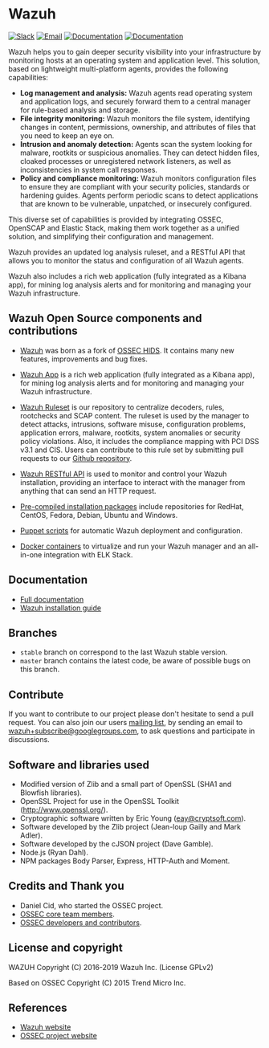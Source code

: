 # Wazuh

[![Slack](https://img.shields.io/badge/slack-join-blue.svg)](https://wazuh.com/community/join-us-on-slack/)
[![Email](https://img.shields.io/badge/email-join-blue.svg)](https://groups.google.com/forum/#!forum/wazuh)
[![Documentation](https://img.shields.io/badge/docs-view-green.svg)](https://documentation.wazuh.com)
[![Documentation](https://img.shields.io/badge/web-view-green.svg)](https://wazuh.com)

Wazuh helps you to gain deeper security visibility into your infrastructure by monitoring hosts at an operating system and application level. This solution, based on lightweight multi-platform agents, provides the following capabilities:

- **Log management and analysis:** Wazuh agents read operating system and application logs, and securely forward them to a central manager for rule-based analysis and storage.
- **File integrity monitoring:** Wazuh monitors the file system, identifying changes in content, permissions, ownership, and attributes of files that you need to keep an eye on.
- **Intrusion and anomaly detection:** Agents scan the system looking for malware, rootkits or suspicious anomalies. They can detect hidden files, cloaked processes or unregistered network listeners, as well as inconsistencies in system call responses.
- **Policy and compliance monitoring:** Wazuh monitors configuration files to ensure they are compliant with your security policies, standards or hardening guides. Agents perform periodic scans to detect applications that are known to be vulnerable, unpatched, or insecurely configured.

This diverse set of capabilities is provided by integrating OSSEC, OpenSCAP and Elastic Stack, making them work together as a unified solution, and simplifying their configuration and management.

Wazuh provides an updated log analysis ruleset, and a RESTful API that allows you to monitor the status and configuration of all Wazuh agents.

Wazuh also includes a rich web application (fully integrated as a Kibana app), for mining log analysis alerts and for monitoring and managing your Wazuh infrastructure.

## Wazuh Open Source components and contributions

* [Wazuh](https://documentation.wazuh.com/current/index.html) was born as a fork of [OSSEC HIDS](https://github.com/ossec/ossec-hids). It contains many new features, improvements and bug fixes.

* [Wazuh App](https://documentation.wazuh.com/current/index.html#example-screenshots) is a rich web application (fully integrated as a Kibana app), for mining log analysis alerts and for monitoring and managing your Wazuh infrastructure.

* [Wazuh Ruleset](https://documentation.wazuh.com/current/user-manual/ruleset/index.html) is our repository to centralize decoders, rules, rootchecks and SCAP content. The ruleset is used by the manager to detect attacks, intrusions, software misuse, configuration problems, application errors, malware, rootkits, system anomalies or security policy violations. Also, it includes the compliance mapping with PCI DSS v3.1 and CIS. Users can contribute to this rule set by submitting pull requests to our [Github repository](https://github.com/wazuh/wazuh-ruleset).

* [Wazuh RESTful API](https://documentation.wazuh.com/current/user-manual/api/index.html) is used to monitor and control your Wazuh installation, providing an interface to interact with the manager from anything that can send an HTTP request.

* [Pre-compiled installation packages](https://documentation.wazuh.com/current/installation-guide/packages-list/index.html) include repositories for RedHat, CentOS, Fedora, Debian, Ubuntu and Windows.

* [Puppet scripts](https://documentation.wazuh.com/current/deploying-with-puppet/index.html) for automatic Wazuh deployment and configuration.

* [Docker containers](https://documentation.wazuh.com/current/docker/index.html) to virtualize and run your Wazuh manager and an all-in-one integration with ELK Stack.

## Documentation

* [Full documentation](http://documentation.wazuh.com)
* [Wazuh installation guide](https://documentation.wazuh.com/current/installation-guide/index.html)

## Branches

* `stable` branch on correspond to the last Wazuh stable version.
* `master` branch contains the latest code, be aware of possible bugs on this branch.

## Contribute

If you want to contribute to our project please don't hesitate to send a pull request. You can also join our users [mailing list](https://groups.google.com/d/forum/wazuh), by sending an email to [wazuh+subscribe@googlegroups.com](mailto:wazuh+subscribe@googlegroups.com), to ask questions and participate in discussions.

## Software and libraries used

* Modified version of Zlib and a small part of OpenSSL (SHA1 and Blowfish libraries).
* OpenSSL Project for use in the OpenSSL Toolkit (http://www.openssl.org/).
* Cryptographic software written by Eric Young (eay@cryptsoft.com).
* Software developed by the Zlib project (Jean-loup Gailly and Mark Adler).
* Software developed by the cJSON project (Dave Gamble).
* Node.js (Ryan Dahl).
* NPM packages Body Parser, Express, HTTP-Auth and Moment.

## Credits and Thank you

* Daniel Cid, who started the OSSEC project.
* [OSSEC core team members](http://ossec.github.io/about.html#ossec-team).
* [OSSEC developers and contributors](https://github.com/ossec/ossec-hids/blob/master/CONTRIBUTORS).

## License and copyright

WAZUH
Copyright (C) 2016-2019 Wazuh Inc.  (License GPLv2)

Based on OSSEC
Copyright (C) 2015 Trend Micro Inc.

## References

* [Wazuh website](http://wazuh.com)
* [OSSEC project website](http://ossec.github.io)
